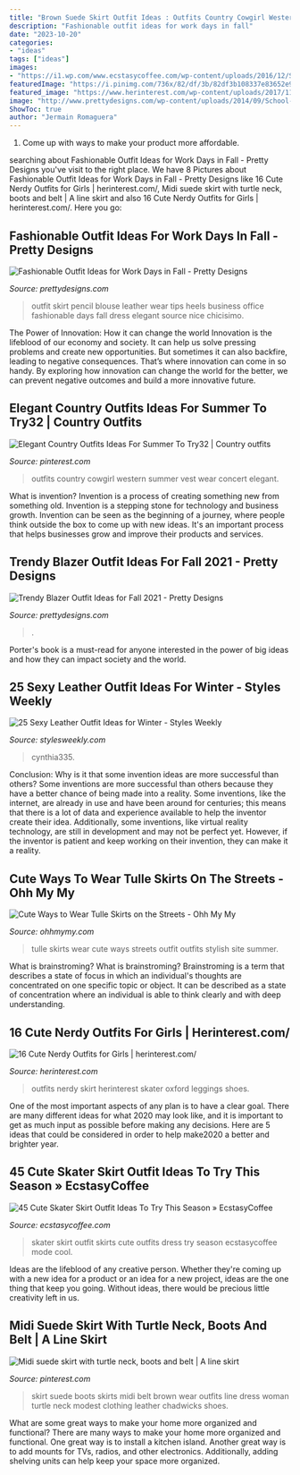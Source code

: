 ```yaml
---
title: "Brown Suede Skirt Outfit Ideas : Outfits Country Cowgirl Western Summer Vest Wear Concert Elegant"
description: "Fashionable outfit ideas for work days in fall"
date: "2023-10-20"
categories:
- "ideas"
tags: ["ideas"]
images:
- "https://i1.wp.com/www.ecstasycoffee.com/wp-content/uploads/2016/12/Skater-Skirt8.jpg?resize=700%2C1000"
featuredImage: "https://i.pinimg.com/736x/82/df/3b/82df3b108337e83652e9a97e1094071f.jpg"
featured_image: "https://www.herinterest.com/wp-content/uploads/2017/11/nerdy-outfits-girls-05.jpg"
image: "http://www.prettydesigns.com/wp-content/uploads/2014/09/School-Style-Outfit-with-Maroon-Blazer.jpg"
ShowToc: true
author: "Jermain Romaguera"
---
```



1. Come up with ways to make your product more affordable.

	

		
searching about Fashionable Outfit Ideas for Work Days in Fall - Pretty Designs you've visit to the right place. We have 8 Pictures about Fashionable Outfit Ideas for Work Days in Fall - Pretty Designs like 16 Cute Nerdy Outfits for Girls | herinterest.com/, Midi suede skirt with turtle neck, boots and belt | A line skirt and also 16 Cute Nerdy Outfits for Girls | herinterest.com/. Here you go:
		
    
## Fashionable Outfit Ideas For Work Days In Fall - Pretty Designs

<img loading=lazy src="http://www.prettydesigns.com/wp-content/uploads/2014/07/White-Blouse-and-Black-Leather-Skirt.jpg" onerror="this.onerror=null;this.src='https://tse2.mm.bing.net/th?id=OIP.uqDaOC_Pk90pj9PKyNr6RwHaK3&amp;pid=15.1';" alt="Fashionable Outfit Ideas for Work Days in Fall - Pretty Designs">

_Source: prettydesigns.com_

>outfit skirt pencil blouse leather wear tips heels business office fashionable days fall dress elegant source nice chicisimo. 

	

The Power of Innovation: How it can change the world
Innovation is the lifeblood of our economy and society. It can help us solve pressing problems and create new opportunities. But sometimes it can also backfire, leading to negative consequences. That’s where innovation can come in so handy. By exploring how innovation can change the world for the better, we can prevent negative outcomes and build a more innovative future.

    
## Elegant Country Outfits Ideas For Summer To Try32 | Country Outfits

<img loading=lazy src="https://i.pinimg.com/736x/82/df/3b/82df3b108337e83652e9a97e1094071f.jpg" onerror="this.onerror=null;this.src='https://tse1.mm.bing.net/th?id=OIP.DJDmWqbjANR9qW25EGltdAHaNJ&amp;pid=15.1';" alt="Elegant Country Outfits Ideas For Summer To Try32 | Country outfits">

_Source: pinterest.com_

>outfits country cowgirl western summer vest wear concert elegant. 

	

What is invention?
Invention is a process of creating something new from something old. Invention is a stepping stone for technology and business growth. Invention can be seen as the beginning of a journey, where people think outside the box to come up with new ideas. It's an important process that helps businesses grow and improve their products and services.

    
## Trendy Blazer Outfit Ideas For Fall 2021 - Pretty Designs

<img loading=lazy src="http://www.prettydesigns.com/wp-content/uploads/2014/09/School-Style-Outfit-with-Maroon-Blazer.jpg" onerror="this.onerror=null;this.src='https://tse3.mm.bing.net/th?id=OIP.NlF6N4YDx_yOTnFpsqrsQAHaK3&amp;pid=15.1';" alt="Trendy Blazer Outfit Ideas for Fall 2021 - Pretty Designs">

_Source: prettydesigns.com_

>. 

	

Porter's book is a must-read for anyone interested in the power of big ideas and how they can impact society and the world.

    
## 25 Sexy Leather Outfit Ideas For Winter - Styles Weekly

<img loading=lazy src="https://stylesweekly.com/wp-content/uploads/2015/12/21-sexy-leather-looks-for-winter11.jpg" onerror="this.onerror=null;this.src='https://tse2.mm.bing.net/th?id=OIP.iNtlBTJJUjruwxKQqkPObQHaMo&amp;pid=15.1';" alt="25 Sexy Leather Outfit Ideas for Winter - Styles Weekly">

_Source: stylesweekly.com_

>cynthia335. 

	

Conclusion: Why is it that some invention ideas are more successful than others?
Some inventions are more successful than others because they have a better chance of being made into a reality. Some inventions, like the internet, are already in use and have been around for centuries; this means that there is a lot of data and experience available to help the inventor create their idea. Additionally, some inventions, like virtual reality technology, are still in development and may not be perfect yet. However, if the inventor is patient and keep working on their invention, they can make it a reality.

    
## Cute Ways To Wear Tulle Skirts On The Streets - Ohh My My

<img loading=lazy src="http://ohhmymy.com/wp-content/uploads/2016/03/Wow-Tulle-Skirts.jpg" onerror="this.onerror=null;this.src='https://tse2.mm.bing.net/th?id=OIP.kU0IjWJkx1y1A5o1tS8MLwHaLH&amp;pid=15.1';" alt="Cute Ways to Wear Tulle Skirts on the Streets - Ohh My My">

_Source: ohhmymy.com_

>tulle skirts wear cute ways streets outfit outfits stylish site summer. 

	

What is brainstroming?
What is brainstroming? Brainstroming is a term that describes a state of focus in which an individual's thoughts are concentrated on one specific topic or object. It can be described as a state of concentration where an individual is able to think clearly and with deep understanding.

    
## 16 Cute Nerdy Outfits For Girls | Herinterest.com/

<img loading=lazy src="https://www.herinterest.com/wp-content/uploads/2017/11/nerdy-outfits-girls-05.jpg" onerror="this.onerror=null;this.src='https://tse2.mm.bing.net/th?id=OIP.bl9RRD_yqgviFcx9g2l8KgHaMJ&amp;pid=15.1';" alt="16 Cute Nerdy Outfits for Girls | herinterest.com/">

_Source: herinterest.com_

>outfits nerdy skirt herinterest skater oxford leggings shoes. 

	

One of the most important aspects of any plan is to have a clear goal. There are many different ideas for what 2020 may look like, and it is important to get as much input as possible before making any decisions. Here are 5 ideas that could be considered in order to help make2020 a better and brighter year.

    
## 45 Cute Skater Skirt Outfit Ideas To Try This Season » EcstasyCoffee

<img loading=lazy src="https://i1.wp.com/www.ecstasycoffee.com/wp-content/uploads/2016/12/Skater-Skirt8.jpg?resize=700%2C1000" onerror="this.onerror=null;this.src='https://tse1.mm.bing.net/th?id=OIP.LDhy01FiL5N0F9zZ2bJQGgHaKl&amp;pid=15.1';" alt="45 Cute Skater Skirt Outfit Ideas To Try This Season » EcstasyCoffee">

_Source: ecstasycoffee.com_

>skater skirt outfit skirts cute outfits dress try season ecstasycoffee mode cool. 

	

Ideas are the lifeblood of any creative person. Whether they're coming up with a new idea for a product or an idea for a new project, ideas are the one thing that keep you going. Without ideas, there would be precious little creativity left in us.

    
## Midi Suede Skirt With Turtle Neck, Boots And Belt | A Line Skirt

<img loading=lazy src="https://i.pinimg.com/736x/30/d7/12/30d7121a0caf2bf5d76a6b375c1b7923--suede-skirt-leather-skirts.jpg" onerror="this.onerror=null;this.src='https://tse4.mm.bing.net/th?id=OIP.rADz_HYJC7N0IhSeWV-_xgHaLH&amp;pid=15.1';" alt="Midi suede skirt with turtle neck, boots and belt | A line skirt">

_Source: pinterest.com_

>skirt suede boots skirts midi belt brown wear outfits line dress woman turtle neck modest clothing leather chadwicks shoes. 

	

What are some great ways to make your home more organized and functional?
There are many ways to make your home more organized and functional. One great way is to install a kitchen island. Another great way is to add mounts for TVs, radios, and other electronics. Additionally, adding shelving units can help keep your space more organized.

